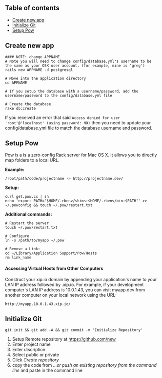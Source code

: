 ## Table of contents

- [Create new app](#create-new-app)
- [Initialize Git](#initialize-git)
- [Setup Pow](#setup-pow)

## Create new app

```shell
#### NOTE: change APPNAME
# Note you will need to change config/database.yml's username to be the same as your OSX user account. (for example, mine is 'greg')
rails new APPNAME -d postgresql

# Move into the application directory
cd APPNAME

# If you setup the database with a username/password, add the username/password to the config/database.yml file

# Create the database
rake db:create
```

If you received an error that said `Access denied for user 'root'@'localhost' (using password: NO)` then you need to update your config/database.yml file to match the database username and password.

## Setup Pow

[Pow](http://pow.cx/) is a is a zero-config Rack server for Mac OS X. It allows you to directly map folders to a local URL. 

**Example:**
```shell
/root/path/code/projectname -> http://projectname.dev/
```

**Setup:**
```shell
curl get.pow.cx | sh
echo 'export PATH="$HOME/.rbenv/shims:$HOME/.rbenv/bin:$PATH"' >> ~/.powconfig && touch ~/.pow/restart.txt
```

**Additional commands:**

```shell
# Restart the server
touch ~/.pow/restart.txt

# Configure
ln -s /path/to/myapp ~/.pow

# Remove a Link:
cd ~/Library/Application Support/Pow/Hosts
rm link_name
```

#### Accessing Virtual Hosts from Other Computers

Construct your xip.io domain by appending your application's name to your LAN IP address followed by .xip.io. For example, if your development computer's LAN IP address is 10.0.1.43, you can visit myapp.dev from another computer on your local network using the URL: 

```
http://myapp.10.0.1.43.xip.io/
```

## Initialize Git

```shell
git init && git add -A && git commit -m 'Initialize Repository'
```

1. Setup Remote repository at https://github.com/new
1. Enter project name
1. Enter discription
1. Select public or private
1. Click *Create repository*
1. copy the code from *…or push an existing repository from the command line* and paste in the command line
